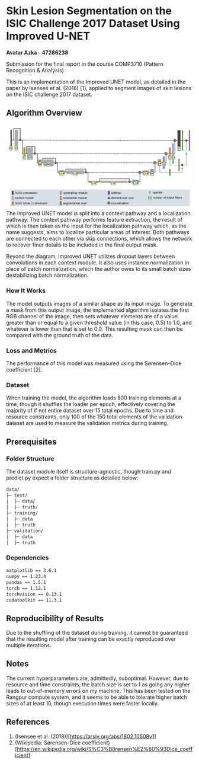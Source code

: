 # Skin Lesion Segmentation on the ISIC Challenge 2017 Dataset Using Improved U-NET

**Avatar Azka - 47286238**

Submission for the final report in the course COMP3710 (Pattern Recognition & Analysis)

This is an implementation of the Improved UNET model, as detailed in the paper by Isensee et al. (2018) [1], applied to segment images of skin lesions on the ISIC challenge 2017 dataset.

## Algorithm Overview
![IUNET Architecture](static/IUNET.png)
The Improved UNET model is split into a context pathway and a localization pathway. The context pathway performs feature extraction, the result of which is then taken as the input for the localization pathway which, as the name suggests, aims to localize particular areas of interest. Both pathways are connected to each other via skip connections, which allows the network to recover finer details to be included in the final output mask.

Beyond the diagram, Improved UNET utilizes dropout layers between convolutions in each context module. It also uses instance normalization in place of batch normalization, which the author owes to its small batch sizes destabilizing batch normalization.

### How It Works
The model outputs images of a similar shape as its input image. To generate a mask from this output image, the implemented algorithm isolates the first RGB channel of the image, then sets whatever elements are of a value greater than or equal to a given threshold value (in this case, 0.5) to 1.0, and whatever is lower than that is set to 0.0. This resulting mask can then be compared with the ground truth of the data.

### Loss and Metrics
The performance of this model was measured using the Sørensen–Dice coefficient [2].

### Dataset
When training the model, the algorithm loads 800 training elements at a time, though it shuffles the loader per epoch, effectively covering the majority of if not entire dataset over 15 total epochs. Due to time and resource constraints, only 100 of the 150 total elements of the validation dataset are used to measure the validation metrics during training.

## Prerequisites
### Folder Structure
The dataset module itself is structure-agnostic, though train.py and predict.py expect a folder structure as detailed below:
```
data/
├─ test/
│  ├─ data/
│  ├─ truth/
├─ training/
│  ├─ data
│  ├─ truth
├─ validation/
│  ├─ data
│  ├─ truth
```

### Dependencies
```
matplotlib == 3.6.1
numpy == 1.23.4
pandas == 1.5.1
torch == 1.12.1
torchvision == 0.13.1
cudatoolkit == 11.3.1
```

## Reproducibility of Results
Due to the shuffling of the dataset during training, it cannot be guaranteed that the resulting model after training can be exactly reproduced over multiple iterations.



## Notes
The current hyperparameters are, admittedly, suboptimal. However, due to resource and time constraints, the batch size is set to 1 as going any higher leads to out-of-memory errors on my machine. This has been tested on the Rangpur compute system, and it seems to be able to tolerate higher batch sizes of at least 10, though execution times were faster locally.

## References
1. (Isensee et al. (2018))[https://arxiv.org/abs/1802.10508v1]
2. (Wikipedia: Sørensen–Dice coefficient)[https://en.wikipedia.org/wiki/S%C3%B8rensen%E2%80%93Dice_coefficient]

